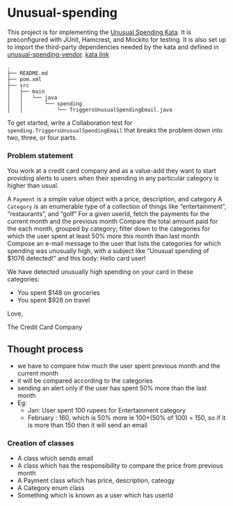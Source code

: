 # Unusual-spending

This project is for implementing the [Unusual Spending
Kata](https://github.com/testdouble/contributing-tests/wiki/Unusual-Spending-Kata).
It is preconfigured with JUnit, Hamcrest, and Mockito for testing. It is also
set up to import the third-party dependencies needed by the kata and defined in
[unusual-spending-vendor](./src/main/java).
[kata link](https://kata-log.rocks/unusual-spending-kata)

```
.
├── README.md
├── pom.xml
├── src
│   ├── main
│   │   └── java
│   │       └── spending
│   │           └── TriggersUnusualSpendingEmail.java
```

To get started, write a Collaboration test for
`spending.TriggersUnusualSpendingEmail` that breaks the problem down into two,
three, or four parts.


### Problem statement

You work at a credit card company and as a value-add they want to start providing alerts to users when their spending 
in any particular category is higher than usual.

A `Payment` is a simple value object with a price, description, and category
A `Category` is an enumerable type of a collection of things like “entertainment”, “restaurants”, and “golf”
For a given userId, fetch the payments for the current month and the previous month
Compare the total amount paid for the each month, grouped by category; filter down to the categories for which the 
user spent at least 50% more this month than last month
Compose an e-mail message to the user that lists the categories for which spending was unusually high,
with a subject like “Unusual spending of $1076 detected!” and this body:
Hello card user!

We have detected unusually high spending on your card in these categories:

* You spent $148 on groceries
* You spent $928 on travel

Love,

The Credit Card Company


## Thought process
- we have to compare how much the user spent previous month and the current month
- it will be compared according to the categories
- sending an alert only if the user has spent 50% more than the last month
- Eg:
    - Jan: User spent 100 rupees for Entertainment category
    - February : 160, which is 50% more ie 100+(50% of 100) = 150, so if it is more than 150 then it will send an email

### Creation of classes
- A class which sends email
- A class which has the responsibility to compare the price from previous month
- A Payment class which has price, description, cateogy
- A Category enum class
- Something which is known as a user which has userId
